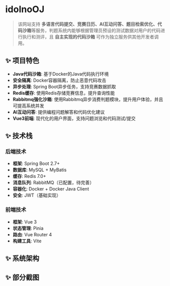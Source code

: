 # idolnoOJ
  >该网站支持 **多语言代码提交、竞赛日历、AI互动问答、题目检索优化、代码沙箱**等服务，判题系统内能够根据管理员预设的测试数据对用户的代码进行执行和测评，且 **自主实现的代码沙箱** 可作为独立服务供其他开发者调用。

## ✨ 项目特色

- **Java代码沙箱**: 基于Docker的Java代码执行环境
- **安全隔离**: Docker容器隔离，防止恶意代码攻击
- **异步处理**: Spring Boot异步任务，支持竞赛数据抓取
- **Redis缓存**: 使用Redis存储竞赛信息，提升查询性能
- **Rabbitmq强化沙箱**: 使用Rabbitmq异步消费判题模块，提升用户体验，并且可提高系统并发
- **AI互动问答**: 提供编程问题解答和代码优化建议
- **Vue3前端**: 现代化的用户界面，支持问题浏览和代码测试/提交

## ✨ 技术栈

### 后端技术
- **框架**: Spring Boot 2.7+
- **数据库**: MySQL + MyBatis
- **缓存**: Redis 7.0+
- **消息队列**: RabbitMQ（已配置，待完善）
- **容器化**: Docker + Docker Java Client
- **安全**: JWT（基础实现）

### 前端技术
- **框架**: Vue 3
- **状态管理**: Pinia
- **路由**: Vue Router 4
- **构建工具**: Vite

## ✨ 系统架构



## ✨ 部分截图
